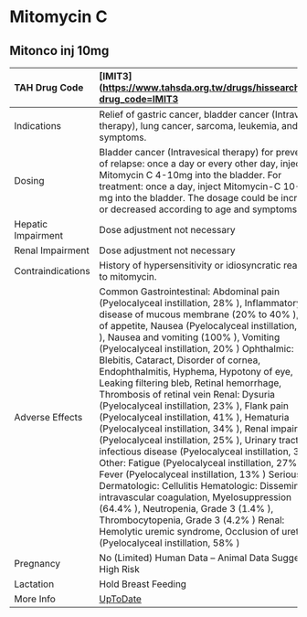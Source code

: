 # Mitomycin C

## Mitonco inj 10mg

| TAH Drug Code      | [IMIT3](https://www.tahsda.org.tw/drugs/hissearch.php?drug_code=IMIT3                                                                                                                                                                                                                                                                                                                                                                                                                                                                                                                                                                                                                                                                                                                                                                                                                                                                                                                                                                                                                         |
|:-------------------|:----------------------------------------------------------------------------------------------------------------------------------------------------------------------------------------------------------------------------------------------------------------------------------------------------------------------------------------------------------------------------------------------------------------------------------------------------------------------------------------------------------------------------------------------------------------------------------------------------------------------------------------------------------------------------------------------------------------------------------------------------------------------------------------------------------------------------------------------------------------------------------------------------------------------------------------------------------------------------------------------------------------------------------------------------------------------------------------------|
| Indications        | Relief of gastric cancer, bladder cancer (Intravesical therapy), lung cancer, sarcoma, leukemia, and other symptoms.                                                                                                                                                                                                                                                                                                                                                                                                                                                                                                                                                                                                                                                                                                                                                                                                                                                                                                                                                                          |
| Dosing             | Bladder cancer (Intravesical therapy) for prevention of relapse: once a day or every other day, inject Mitomycin C 4-10mg into the bladder. For treatment: once a day, inject Mitomycin-C 10-40 mg into the bladder. The dosage could be increased or decreased according to age and symptoms.                                                                                                                                                                                                                                                                                                                                                                                                                                                                                                                                                                                                                                                                                                                                                                                                |
| Hepatic Impairment | Dose adjustment not necessary                                                                                                                                                                                                                                                                                                                                                                                                                                                                                                                                                                                                                                                                                                                                                                                                                                                                                                                                                                                                                                                                 |
| Renal Impairment   | Dose adjustment not necessary                                                                                                                                                                                                                                                                                                                                                                                                                                                                                                                                                                                                                                                                                                                                                                                                                                                                                                                                                                                                                                                                 |
| Contraindications  | History of hypersensitivity or idiosyncratic reaction to mitomycin.                                                                                                                                                                                                                                                                                                                                                                                                                                                                                                                                                                                                                                                                                                                                                                                                                                                                                                                                                                                                                           |
| Adverse Effects    | Common Gastrointestinal: Abdominal pain (Pyelocalyceal instillation, 28% ), Inflammatory disease of mucous membrane (20% to 40% ), Loss of appetite, Nausea (Pyelocalyceal instillation, 25% ), Nausea and vomiting (100% ), Vomiting (Pyelocalyceal instillation, 20% ) Ophthalmic: Blebitis, Cataract, Disorder of cornea, Endophthalmitis, Hyphema, Hypotony of eye, Leaking filtering bleb, Retinal hemorrhage, Thrombosis of retinal vein Renal: Dysuria (Pyelocalyceal instillation, 23% ), Flank pain (Pyelocalyceal instillation, 41% ), Hematuria (Pyelocalyceal instillation, 34% ), Renal impairment (Pyelocalyceal instillation, 25% ), Urinary tract infectious disease (Pyelocalyceal instillation, 34% ) Other: Fatigue (Pyelocalyceal instillation, 27% ), Fever (Pyelocalyceal instillation, 13% ) Serious Dermatologic: Cellulitis Hematologic: Disseminated intravascular coagulation, Myelosuppression (64.4% ), Neutropenia, Grade 3 (1.4% ), Thrombocytopenia, Grade 3 (4.2% ) Renal: Hemolytic uremic syndrome, Occlusion of ureter (Pyelocalyceal instillation, 58% ) |
| Pregnancy          | No (Limited) Human Data – Animal Data Suggest High Risk                                                                                                                                                                                                                                                                                                                                                                                                                                                                                                                                                                                                                                                                                                                                                                                                                                                                                                                                                                                                                                       |
| Lactation          | Hold Breast Feeding                                                                                                                                                                                                                                                                                                                                                                                                                                                                                                                                                                                                                                                                                                                                                                                                                                                                                                                                                                                                                                                                           |
| More Info          | [UpToDate](https://www.uptodate.com/contents/mitomycin-c-drug-information)                                                                                                                                                                                                                                                                                                                                                                                                                                                                                                                                                                                                                                                                                                                                                                                                                                                                                                                                                                                                                    |

